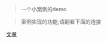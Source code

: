 > 一个小案例的demo

> 案例实现的功能,请翻看下面的连接

[文章](https://blog.csdn.net/ice_stone_kai/article/details/125681513)